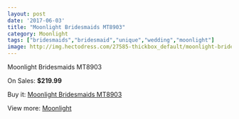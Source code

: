 ```yaml
---
layout: post
date: '2017-06-03'
title: "Moonlight Bridesmaids MT8903"
category: Moonlight
tags: ["bridesmaids","bridesmaid","unique","wedding","moonlight"]
image: http://img.hectodress.com/27585-thickbox_default/moonlight-bridesmaids-mt8903.jpg
---
```

Moonlight Bridesmaids MT8903

On Sales: **$219.99**
<a href="https://www.hectodress.com/moonlight/12838-moonlight-bridesmaids-mt8903.html"><amp-img layout="responsive" width="600" height="600" src="//img.hectodress.com/27585-thickbox_default/moonlight-bridesmaids-mt8903.jpg" alt="Moonlight Bridesmaids MT8903 0" /></a>
<a href="https://www.hectodress.com/moonlight/12838-moonlight-bridesmaids-mt8903.html"><amp-img layout="responsive" width="600" height="600" src="//img.hectodress.com/27586-thickbox_default/moonlight-bridesmaids-mt8903.jpg" alt="Moonlight Bridesmaids MT8903 1" /></a>

Buy it: [Moonlight Bridesmaids MT8903](https://www.hectodress.com/moonlight/12838-moonlight-bridesmaids-mt8903.html "Moonlight Bridesmaids MT8903")

View more: [Moonlight](https://www.hectodress.com/197-moonlight "Moonlight")